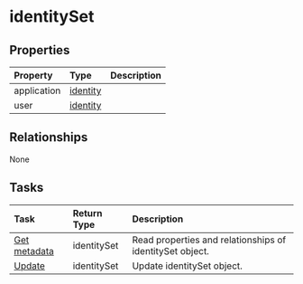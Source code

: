 # identitySet



## Properties
| Property	   | Type	|Description|
|:---------------|:--------|:----------|
|application|[identity](identity.md)||
|user|[identity](identity.md)||

## Relationships
None


## Tasks

| Task		   | Return Type	|Description|
|:---------------|:--------|:----------|
|[Get metadata](../api/identityset_get.md) | identitySet |Read properties and relationships of identitySet object.|
|[Update](../api/identityset_update.md) | identitySet	|Update identitySet object. |
